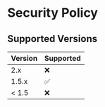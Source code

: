 # Security Policy

## Supported Versions

| Version | Supported          |
| ------- | ------------------ |
| 2.x   | :x:                |
| 1.5.x   | :white_check_mark: |
| < 1.5   | :x:                |
